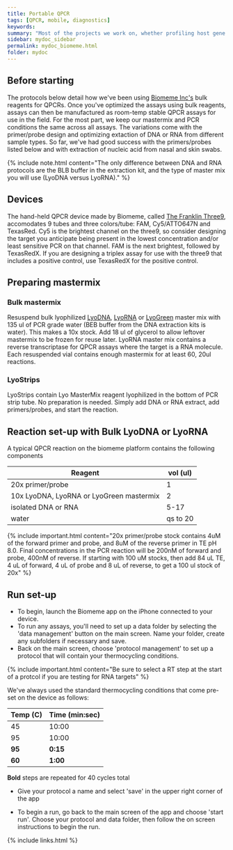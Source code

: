 ```yaml
---
title: Portable QPCR
tags: [QPCR, mobile, diagnostics]
keywords:
summary: "Most of the projects we work on, whether profiling host gene expression or micobial communities, often yield at a candidate list of genes or organisms that we believe are linked to some phenotype.  Increasingly, we are interested in methods and technology that let us quantitiatively measure these features, particularly in a way that is portable and could be deployed in the field just as easily as at a lab bench.  For this, we've been using the Biomeme platform for end-to-end QPCR-based detection in the field"
sidebar: mydoc_sidebar
permalink: mydoc_biomeme.html
folder: mydoc
---
```


## Before starting
The protocols below detail how we've been using [Biomeme Inc's](http://biomeme.com/) bulk reagents for QPCRs.  Once you've optimized the assays using bulk reagents, assays can then be manufactured as room-temp stable QPCR assays for use in the field.  For the most part, we keep our mastermix and PCR conditions the same across all assays.  The variations come with the primer/probe design and optimizing extaction of DNA or RNA from different sample types.  So far, we've had good success with the primers/probes listed below and with extraction of nucleic acid from nasal and skin swabs.

{% include note.html content="The only difference between DNA and RNA protocols are the BLB buffer in the extraction kit, and the type of master mix you will use (LyoDNA versus LyoRNA)." %}

## Devices
The hand-held QPCR device made by Biomeme, called [The Franklin Three9](http://CHMI-sops.github.io/papers/BiomemeFranklinThermocycler.pdf), accomodates 9 tubes and three colors/tube: FAM, Cy5/ATTO647N and TexasRed.  Cy5 is the brightest channel on the three9, so consider designing the target you anticipate being present in the lowest concentration and/or least sensitive PCR on that channel. FAM is the next brightest, followed by TexasRedX. If you are designing a triplex assay for use with the three9 that includes a positive control, use TexasRedX for the positive control.

## Preparing mastermix

### Bulk mastermix
Resuspend bulk lyophilized [LyoDNA](http://CHMI-sops.github.io/papers/LyoDNA.pdf), [LyoRNA](http://CHMI-sops.github.io/papers/LyoRNA.pdf) or [LyoGreen](http://CHMI-sops.github.io/papers/LyoGreen.pdf) master mix with 135 ul of PCR grade water (BEB buffer from the DNA extraction kits is water). This makes a 10x stock.  Add 18 ul of glycerol to allow leftover mastermix to be frozen for reuse later.  LyoRNA master mix contains a reverse transcriptase for QPCR assays where the target is a RNA molecule.  Each resuspended vial contains enough mastermix for at least 60, 20ul reactions.

### LyoStrips
LyoStrips contain Lyo MasterMix reagent lyophilized in the bottom of PCR strip tube.  No preparation is needed.  Simply add DNA or RNA extract, add primers/probes, and start the reaction.


## Reaction set-up with Bulk LyoDNA or LyoRNA
A typical QPCR reaction on the biomeme platform contains the following components

| Reagent                                  | vol (ul) |
|------------------------------------------|----------|
| 20x primer/probe                         | 1        |
| 10x LyoDNA, LyoRNA or LyoGreen mastermix | 2        |
| isolated DNA or RNA                      | 5-17     |
| water                                    | qs to 20 |

{% include important.html content="20x primer/probe stock contains 4uM of the forward primer and probe, and 8uM of the reverse primer in TE pH 8.0.  Final concentrations in the PCR reaction will be 200nM of forward and probe, 400nM of reverse.  If starting with 100 uM stocks, then add 84 uL TE, 4 uL of forward, 4 uL of probe and 8 uL of reverse, to get a 100 ul stock of 20x" %}


## Run set-up
* To begin, launch the Biomeme app on the iPhone connected to your device.
* To run any assays, you'll need to set up a data folder by selecting the 'data management' button on the main screen.  Name your folder, create any subfolders if necessary and save.
* Back on the main screen, choose 'protocol management' to set up a protocol that will contain your thermocycling conditions.  

{% include important.html content="Be sure to select a RT step at the start of a protcol if you are testing for RNA targets" %}

We've always used the standard thermocycling conditions that come pre-set on the device as follows:

| Temp (C) | Time (min:sec) |
|----------|----------------|
| 45       | 10:00          |
| 95       | 10:00          |
| **95**   | **0:15**       |
| **60**   | **1:00**       |

**Bold** steps are repeated for 40 cycles total

* Give your protocol a name and select 'save' in the upper right corner of the app

* To begin a run, go back to the main screen of the app and choose 'start run'.  Choose your protocol and data folder, then follow the on screen instructions to begin the run.


{% include links.html %}
